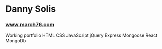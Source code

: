# Danny Solis
### www.march76.com
Working portfolio
HTML
CSS
JavaScript
jQuery
Express
Mongoose
React
MongoDb
